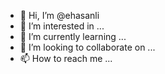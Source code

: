 - 👋 Hi, I’m @ehasanli
- 👀 I’m interested in ...
- 🌱 I’m currently learning ...
- 💞️ I’m looking to collaborate on ...
- 📫 How to reach me ...

<!---
ehasanli/ehasanli is a ✨ special ✨ repository because its `README.md` (this file) appears on your GitHub profile.
You can click the Preview link to take a look at your changes.
--->
